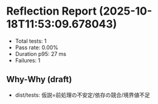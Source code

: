 # Reflection Report (2025-10-18T11:53:09.678043)

- Total tests: 1
- Pass rate: 0.00%
- Duration p95: 27 ms
- Failures: 1

## Why-Why (draft)
- dist/tests: 仮説=前処理の不安定/依存の競合/境界値不足
